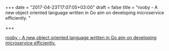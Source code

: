 +++
date = "2017-04-23T17:07:05+03:00"
draft = false
title = "rooby - A new object oriented language written in Go aim on developing microservice efficiently. "

+++

<p><a href="https://t.co/OR3xxvHsFL">rooby - A new object oriented language written in Go aim on developing microservice efficiently. </a></p>